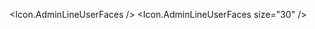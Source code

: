 <script>
  import * as Icon from 'svelte-flag-icons';
</script>

<Icon.AdminLineUserFaces />
<Icon.AdminLineUserFaces size="30" />